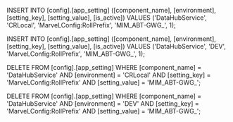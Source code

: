 INSERT INTO [config].[app_setting] ([component_name], [environment], [setting_key], [setting_value], [is_active])
VALUES ('DataHubService', 'CRLocal', 'MarveLConfig:RollPrefix', 'MIM_ABT-GWG_', 1);


INSERT INTO [config].[app_setting] ([component_name], [environment], [setting_key], [setting_value], [is_active])
VALUES ('DataHubService', 'DEV', 'MarveLConfig:RollPrefix', 'MIM_ABT-GWG_', 1);


DELETE FROM [config].[app_setting]
WHERE [component_name] = 'DataHubService'
AND [environment] = 'CRLocal'
AND [setting_key] = 'MarveLConfig:RollPrefix'
AND [setting_value] = 'MIM_ABT-GWG_';


DELETE FROM [config].[app_setting]
WHERE [component_name] = 'DataHubService'
AND [environment] = 'DEV'
AND [setting_key] = 'MarveLConfig:RollPrefix'
AND [setting_value] = 'MIM_ABT-GWG_';